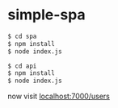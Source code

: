 # simple-spa
```bash
$ cd spa
$ npm install
$ node index.js
```

```bash
$ cd api
$ npm install
$ node index.js
```


now visit [localhost:7000/users](http://localhost:7000/users)
